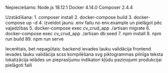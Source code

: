Nepieciešams:
    Node.js 18.12.1
    Docker 4.14.0
    Composer 2.4.4

Uzstādīšana:
    1. composer install
    2. docker-compose build
    3. docker-compose up -d
    4. izveidot jaunu .env failu no env.example un pielāgot pēc vajadzības 
    5. docker-compose exec cv_crud_app ./artisan migrate
    6. docker-compose exec cv_crud_app ./artisan db:seed
    7. npm install
    8. npm run build
    89. npm run serve

Iecerētais, bet nepagūtais:
    backend ievades lauku validācija
    frontend ievades lauku validācija
    scss kompilēšana
    svg piktogrammas
    pilnīga teksta lokalizācija
    ielādes un pieprasījumu indikatori
    kļūdu paziņojumi
    produkcijai pielāgoti faili
